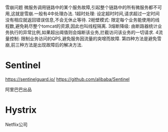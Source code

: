 




雪崩问题
微服务调用链路中的某个服务故障,引起整个链路中的所有微服务都不可用,这就是雪崩.一般有4中处理办法.
1超时处理: 设定超时时间,请求超过一定时间没有相应就返回错误信息,不会无休止等待.
2舱壁模式: 限定每个业务能使用的线程数,避免耗尽整个tomcat的资源,因此也叫线程隔离.
3熔断降级: 由断路器统计业务执行的异常比例,如果超出阈值则会熔断该业务,拦截访问该业务的一切请求.
4流量控制: 限制业务访问的QPS,避免服务因流量的突增而故障.
第四种方法是避免雪崩,前三种方法是出现故障后的解决方法.







# Sentinel

https://sentinelguard.io/
https://github.com/alibaba/Sentinel


阿里巴巴出品








# Hystrix

Netflix公司












































